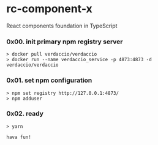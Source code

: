 # rc-component-x
React components foundation in TypeScript

### 0x00. init primary npm registry server
```shell
> docker pull verdaccio/verdaccio
> docker run --name verdaccio_service -p 4873:4873 -d verdaccio/verdaccio
```
### 0x01. set npm configuration
```shell
> npm set registry http://127.0.0.1:4873/
> npm adduser
```

### 0x02. ready
```
> yarn

hava fun!

```